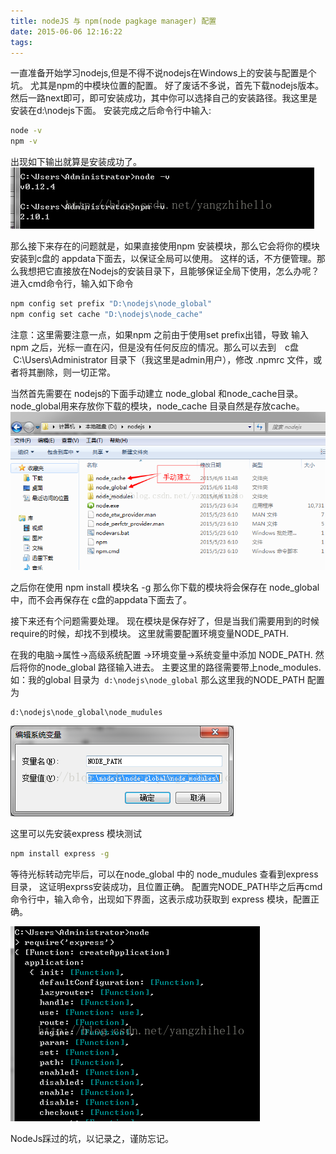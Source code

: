 ```yaml
---
title: nodeJS 与 npm(node pagkage manager) 配置
date: 2015-06-06 12:16:22
tags:
---
```

一直准备开始学习nodejs,但是不得不说nodejs在Windows上的安装与配置是个坑。
尤其是npm的中模块位置的配置。
好了废话不多说，首先下载nodejs版本。
然后一路next即可，即可安装成功，其中你可以选择自己的安装路径。我这里是安装在d:\nodejs下面。
安装完成之后命令行中输入:
```  bash
node -v
npm -v
```
出现如下输出就算是安装成功了。
![](/postimg/20150606122011869.png)

那么接下来存在的问题就是，如果直接使用npm 安装模块，那么它会将你的模块安装到c盘的 appdata下面去，以保证全局可以使用。
这样的话，不方便管理。那么我想把它直接放在Nodejs的安装目录下，且能够保证全局下使用，怎么办呢？
进入cmd命令行，输入如下命令
``` bash
npm config set prefix "D:\nodejs\node_global"
npm config set cache "D:\nodejs\node_cache"
```
注意：这里需要注意一点，如果npm 之前由于使用set prefix出错，导致 输入npm 之后，光标一直在闪，但是没有任何反应的情况。那么可以去到　c盘  C:\Users\Administrator 目录下（我这里是admin用户），修改 .npmrc 文件，或者将其删除，则一切正常。

当然首先需要在 nodejs的下面手动建立 node_global 和node_cache目录。
node_global用来存放你下载的模块，node_cache 目录自然是存放cache。
![](/postimg/20150606122339638.png)

之后你在使用 npm install 模块名 -g
那么你下载的模块将会保存在 node_global中，而不会再保存在 c盘的appdata下面去了。

接下来还有个问题需要处理。
现在模块是保存好了，但是当我们需要用到的时候require的时候，却找不到模块。
这里就需要配置环境变量NODE_PATH.

在我的电脑->属性->高级系统配置 ->环境变量->系统变量中添加 NODE_PATH.
然后将你的node_global 路径输入进去。
主要这里的路径需要带上node_modules.
如：我的global 目录为  `d:\nodejs\node_global`
那么这里我的NODE_PATH 配置为 
``` bash
d:\nodejs\node_global\node_mudules
```
![](/postimg/20150606122016010.png)

这里可以先安装express 模块测试
``` bash
npm install express -g
```
等待光标转动完毕后，可以在node_global 中的 node_mudules 查看到express 目录，
这证明exprss安装成功，且位置正确。
配置完NODE_PATH毕之后再cmd 命令行中，输入命令，出现如下界面，这表示成功获取到 express 模块，配置正确。

![](/postimg/20150606121756430.png)

NodeJs踩过的坑，以记录之，谨防忘记。